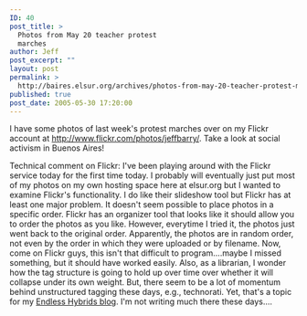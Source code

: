 ```yaml
---
ID: 40
post_title: >
  Photos from May 20 teacher protest
  marches
author: Jeff
post_excerpt: ""
layout: post
permalink: >
  http://baires.elsur.org/archives/photos-from-may-20-teacher-protest-marches/
published: true
post_date: 2005-05-30 17:20:00
---
```

I have some photos of last week's protest marches over on my Flickr account at <a href="http://www.flickr.com/photos/jeffbarry/">http://www.flickr.com/photos/jeffbarry/</a>. Take a look at social activism in Buenos Aires!


Technical comment on Flickr: I've been playing around with the Flickr service today for the first time today. I probably will eventually just put most of my photos on my own hosting space here at elsur.org but I wanted to examine Flickr's functionality. I do like their slideshow tool but Flickr has at least one major problem. It doesn't seem possible to place photos in a specific order. Flickr has an organizer tool that looks like it should allow you to order the photos as you like. However, everytime I tried it, the photos just went back to the original order. Apparently, the photos are in random order, not even by the order in which they were uploaded or by filename. Now, come on Flickr guys, this isn't that difficult to program....maybe I missed something, but it should have worked easily. Also, as a librarian, I wonder how the tag structure is going to hold up over time over whether it will collapse under its own weight. But, there seem to be a lot of momentum behind unstructured tagging these days, e.g., technorati. Yet, that's a topic for my <a href="http://www.elsur.org/endlesshybrids/">Endless Hybrids blog</a>. I'm not writing much there these days....